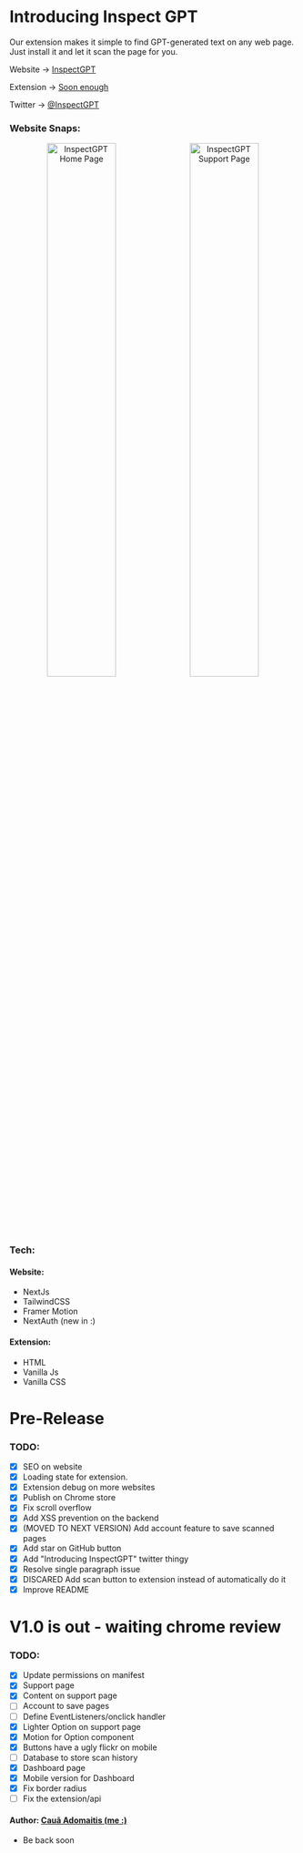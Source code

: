 # Introducing Inspect GPT

Our extension makes it simple to find GPT-generated text on any web page. Just install it and let it scan the page for you.

Website → [ InspectGPT ](https://inspectgpt.com)

Extension → [ Soon enough ](https://inspectgpt.com)

Twitter → [ @InspectGPT ](https://twitter.com/inspectgpt)

### Website Snaps:

<p align="center">
<img alt="InspectGPT Home Page" src="https://github.com/adomaitisc/inspect-gpt/blob/main/readme-images/screenshot-home.png?raw=true" width="49%"> <img alt="InspectGPT Support Page" src="https://github.com/adomaitisc/inspect-gpt/blob/main/readme-images/screenshot-support.png?raw=true" width="49%">
</p>

### Tech:

#### Website:

- NextJs
- TailwindCSS
- Framer Motion
- NextAuth (new in :)

#### Extension:

- HTML
- Vanilla Js
- Vanilla CSS

# Pre-Release

### TODO:

- [x] SEO on website
- [x] Loading state for extension.
- [x] Extension debug on more websites
- [x] Publish on Chrome store
- [x] Fix scroll overflow
- [x] Add XSS prevention on the backend
- [x] (MOVED TO NEXT VERSION) Add account feature to save scanned pages
- [x] Add star on GitHub button
- [x] Add "Introducing InspectGPT" twitter thingy
- [x] Resolve single paragraph issue
- [x] DISCARED Add scan button to extension instead of automatically do it
- [x] Improve README

# V1.0 is out - waiting chrome review

### TODO:

- [x] Update permissions on manifest
- [x] Support page
- [x] Content on support page
- [ ] Account to save pages
- [ ] Define EventListeners/onclick handler
- [x] Lighter Option on support page
- [x] Motion for Option component
- [x] Buttons have a ugly flickr on mobile
- [ ] Database to store scan history
- [x] Dashboard page
- [x] Mobile version for Dashboard
- [x] Fix border radius
- [ ] Fix the extension/api

#### Author: [ Cauã Adomaitis (me :) ](https://github.com/adomaitisc)

- Be back soon

